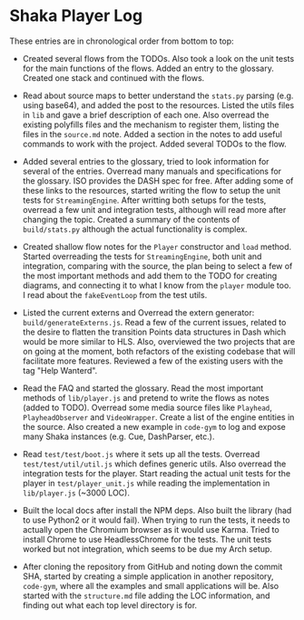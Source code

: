 # Shaka Player Log

These entries are in chronological order from bottom to top:

- Created several flows from the TODOs. Also took a look on the unit tests for the main functions of the flows. Added an entry to the glossary. Created one stack and continued with the flows.

- Read about source maps to better understand the `stats.py` parsing (e.g. using base64), and added the post to the resources. Listed the utils files in `lib` and gave a brief description of each one. Also overread the existing polyfills files and the mechanism to register them, listing the files in the `source.md` note. Added a section in the notes to add useful commands to work with the project. Added several TODOs to the flow.

- Added several entries to the glossary, tried to look information for several of the entries. Overread many manuals and specifications for the glossary. ISO provides the DASH spec for free. After adding some of these links to the resources, started writing the flow to setup the unit tests for `StreamingEngine`. After writting both setups for the tests, overread a few unit and integration tests, although will read more after changing the topic. Created a summary of the contents of `build/stats.py` although the actual functionality is complex.

- Created shallow flow notes for the `Player` constructor and `load` method. Started overreading the tests for `StreamingEngine`, both unit and integration, comparing with the source, the plan being to select a few of the most important methods and add them to the TODO for creating diagrams, and connecting it to what I know from the `player` module too. I read about the `fakeEventLoop` from the test utils.

- Listed the current externs and Overread the extern generator: `build/generateExterns.js`. Read a few of the current issues, related to the desire to flatten the transition Points data structures in Dash which would be more similar to HLS. Also, overviewed the two projects that are on going at the moment, both refactors of the existing codebase that will facilitate more features. Reviewed a few of the existing users with the tag "Help Wanterd".

- Read the FAQ and started the glossary. Read the most important methods of `lib/player.js` and pretend to write the flows as notes (added to TODO). Overread some media source files like `Playhead`, `PlayheadObserver` and `VideoWrapper`. Create a list of the engine entities in the source. Also created a new example in `code-gym` to log and expose many Shaka instances (e.g. Cue, DashParser, etc.).

- Read `test/test/boot.js` where it sets up all the tests. Overread `test/test/util/util.js` which defines generic utils. Also overread the integration tests for the player. Start reading the actual unit tests for the player in `test/player_unit.js` while reading the implementation in `lib/player.js` (~3000 LOC).

- Built the local docs after install the NPM deps. Also built the library (had to use Python2 or it would fail). When trying to run the tests, it needs to actually open the Chromium browser as it would use Karma. Tried to install Chrome to use HeadlessChrome for the tests. The unit tests worked but not integration, which seems to be due my Arch setup.

- After cloning the repository from GitHub and noting down the commit SHA, started by creating a simple application in another repository, `code-gym`, where all the examples and small applications will be. Also started with the `structure.md` file adding the LOC information, and finding out what each top level directory is for.
